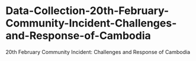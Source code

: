# Data-Collection-20th-February-Community-Incident-Challenges-and-Response-of-Cambodia
20th February Community Incident: Challenges and Response of Cambodia
